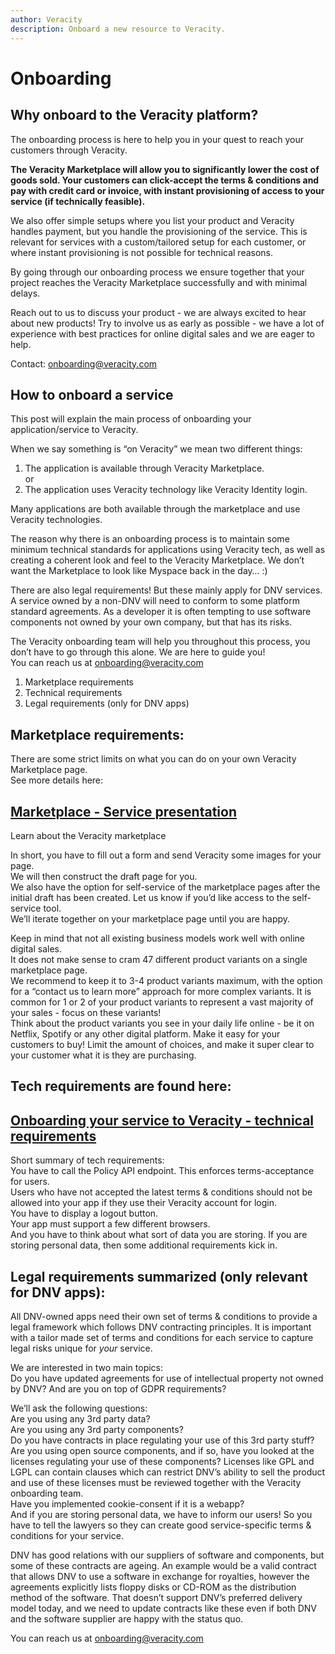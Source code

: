 ```yaml
---
author: Veracity
description: Onboard a new resource to Veracity.
---
```


# Onboarding

## Why onboard to the Veracity platform?

The onboarding process is here to help you in your quest to reach your customers through Veracity.

**The Veracity Marketplace will allow you to **significantly lower the cost of goods sold**. Your customers can **click-accept the terms & conditions** and pay with credit card or invoice, with instant provisioning of access to your service (if technically feasible).**  

We also offer simple setups where you list your product and Veracity handles payment, but you handle the provisioning of the service. This is relevant for services with a custom/tailored setup for each customer, or where instant provisioning is not possible for technical reasons.

By going through our onboarding process we ensure together that your project reaches the Veracity Marketplace successfully and with minimal delays.

Reach out to us to discuss your product - we are always excited to hear about new products! Try to involve us as early as possible - we have a lot of experience with best practices for online digital sales and we are eager to help.

Contact: [onboarding@veracity.com](mailto:onboarding@veracity.com)

## How to onboard a service

This post will explain the main process of onboarding your application/service to Veracity.

When we say something is “on Veracity” we mean two different things:

1.  The application is available through Veracity Marketplace.  
    or
2.  The application uses Veracity technology like Veracity Identity login.

Many applications are both available through the marketplace and use Veracity technologies.

The reason why there is an onboarding process is to maintain some minimum technical standards for applications using Veracity tech, as well as creating a coherent look and feel to the Veracity Marketplace. We don’t want the Marketplace to look like Myspace back in the day…  :)

 There are also legal requirements! But these mainly apply for DNV services. A service owned by a non-DNV will need to conform to some platform standard agreements. As a developer it is often tempting to use software components not owned by your own company, but that has its risks.

The Veracity onboarding team will help you throughout this process, you don’t have to go through this alone. We are here to guide you!  
You can reach us at  [onboarding@veracity.com](mailto:onboarding@veracity.com)

1.  Marketplace requirements
2.  Technical requirements
3.  Legal requirements (only for DNV apps)

## Marketplace requirements:  
There are some strict limits on what you can do on your own Veracity Marketplace page.  
See more details here:

## [Marketplace - Service presentation](https://developer.veracity.com/services/marketplace)

Learn about the Veracity marketplace

In short, you have to fill out a form and send Veracity some images for your page.  
We will then construct the draft page for you.  
We also have the option for self-service of the marketplace pages after the initial draft has been created. Let us know if you’d like access to the self-service tool.  
We’ll iterate together on your marketplace page until you are happy.

Keep in mind that not all existing business models work well with online digital sales.  
It does not make sense to cram 47 different product variants on a single marketplace page.  
We recommend to keep it to 3-4 product variants maximum, with the option for a “contact us to learn more” approach for more complex variants. It is common for 1 or 2 of your product variants to represent a vast majority of your sales - focus on these variants!  
Think about the product variants you see in your daily life online - be it on Netflix, Spotify or any other digital platform. Make it easy for your customers to buy! Limit the amount of choices, and make it super clear to your customer what it is they are purchasing.

## Tech requirements  are found here:

## [Onboarding your service to Veracity - technical requirements](https://developer.veracity.com/article/veracity-technical-requirements)


Short summary of tech requirements:  
You have to call the Policy API endpoint. This enforces terms-acceptance for users.  
Users who have not accepted the latest terms & conditions should not be allowed into your app if they use their Veracity account for login.  
You have to display a logout button.  
Your app must support a few different browsers.  
And you have to think about what sort of data you are storing. If you are storing personal data, then some additional requirements kick in.

## Legal requirements  summarized (only relevant for DNV apps):

All DNV-owned apps need their own set of terms & conditions to provide a legal framework which follows DNV contracting principles. It is important with a tailor made set of terms and conditions for each service to capture legal risks unique for  _your_  service.

We are interested in two main topics:  
Do you have updated agreements for use of intellectual property not owned by DNV? And are you on top of GDPR requirements?

We’ll ask the following questions:  
Are you using any 3rd party data?  
Are you using any 3rd party components?  
Do you have contracts in place regulating your use of this 3rd party stuff?  
Are you using open source components, and if so, have you looked at the licenses regulating your use of these components? Licenses like GPL and LGPL can contain clauses which can restrict DNV’s ability to sell the product and use of these licenses must be reviewed together with the Veracity onboarding team.  
Have you implemented cookie-consent if it is a webapp?  
And if you are storing personal data, we have to inform our users! So you have to tell the lawyers so they can create good service-specific terms & conditions for your service.

DNV has good relations with our suppliers of software and components, but some of these contracts are ageing. An example would be a valid contract that allows DNV to use a software in exchange for royalties, however the agreements explicitly lists floppy disks or CD-ROM as the distribution method of the software. That doesn’t support DNV’s preferred delivery model today, and we need to update contracts like these even if both DNV and the software supplier are happy with the status quo.

You can reach us at  [onboarding@veracity.com](mailto:onboarding@veracity.com)
